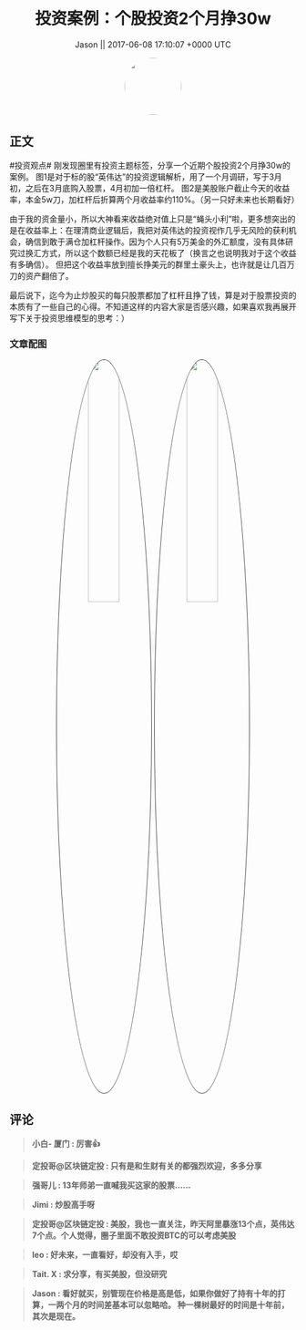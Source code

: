 <h1 align="center">投资案例：个股投资2个月挣30w</h1>




<p align="center">
    <a>Jason || 2017-06-08 17:10:07 &#43;0000 UTC</a>
</p>

<div align="center">
    <img src="https://images.zsxq.com/Ftbym-tzOBZ26mFA21Ca1rs64ASm?e=1590940799&amp;token=kIxbL07-8jAj8w1n4s9zv64FuZZNEATmlU_Vm6zD:_So2l851p2qR-1oMMudfU5ypuv0=" width="100" height="100" style="border:1px solid;border-radius:50%; color:#ffffff"/>
</div>




## 正文

<div>
#投资观点#  刚发现圈里有投资主题标签，分享一个近期个股投资2个月挣30w的案例。
图1是对于标的股“英伟达”的投资逻辑解析，用了一个月调研，写于3月初，之后在3月底购入股票，4月初加一倍杠杆。
图2是美股账户截止今天的收益率，本金5w刀，加杠杆后折算两个月收益率约110%。（另一只好未来也长期看好）

由于我的资金量小，所以大神看来收益绝对值上只是“蝇头小利”啦，更多想突出的是在收益率上：在理清商业逻辑后，我把对英伟达的投资视作几乎无风险的获利机会，确信到敢于满仓加杠杆操作。因为个人只有5万美金的外汇额度，没有具体研究过换汇方式，所以这个数额已经是我的天花板了（换言之也说明我对于这个收益有多确信）。
但把这个收益率放到擅长挣美元的群里土豪头上，也许就是让几百万刀的资产翻倍了。

最后说下，迄今为止炒股买的每只股票都加了杠杆且挣了钱，算是对于股票投资的本质有了一些自己的心得。不知道这样的内容大家是否感兴趣，如果喜欢我再展开写下关于投资思维模型的思考：）
</div>

### 文章配图

<div class="image" align="center">

<img src="https://images.zsxq.com/FrQe5YFn7av5ZKKLjiaQy-1uBGRw?imageMogr2/auto-orient/thumbnail/800x/format/jpg/blur/1x0/quality/75&amp;e=1590940799&amp;token=kIxbL07-8jAj8w1n4s9zv64FuZZNEATmlU_Vm6zD:1XSxo8KWRw72zOZaAfVtYPLp4eU=" width="33%" height="33%" style="border:1px solid;border-radius:50%; color:#3c3f41"/>

<img src="https://images.zsxq.com/Fg9RchMX7MM2sezgao-DwiF0ElxE?e=1590940799&amp;token=kIxbL07-8jAj8w1n4s9zv64FuZZNEATmlU_Vm6zD:rcce54vfEHe_W3Ruj1cCuJez9YE=" width="33%" height="33%" style="border:1px solid;border-radius:50%; color:#3c3f41"/>

</div>


## 评论

<div align="left">
<div>

<blockquote >
<span> <strong>小白- 厦门 : 厉害👍 </strong></span>
</blockquote>

<blockquote >
<span> <strong>定投哥@区块链定投 : 只有是和生财有关的都强烈欢迎，多多分享 </strong></span>
</blockquote>

<blockquote >
<span> <strong>强哥儿 : 13年师弟一直喊我买这家的股票…… </strong></span>
</blockquote>

<blockquote >
<span> <strong>Jimi : 炒股高手呀 </strong></span>
</blockquote>

<blockquote >
<span> <strong>定投哥@区块链定投 : 美股，我也一直关注，昨天阿里暴涨13个点，英伟达7个点。个人觉得，圈子里面不敢投资BTC的可以考虑美股 </strong></span>
</blockquote>

<blockquote >
<span> <strong>leo : 好未来，一直看好，却没有入手，哎 </strong></span>
</blockquote>

<blockquote >
<span> <strong>Tait. X : 求分享，有买美股，但没研究 </strong></span>
</blockquote>

<blockquote >
<span> <strong>Jason : 看好就买，别管现在价格是高是低，如果你做好了持有十年的打算，一两个月的时间差基本可以忽略哈。
种一棵树最好的时间是十年前，其次是现在。 </strong></span>
</blockquote>

</div>
</div>